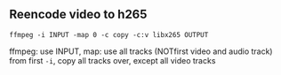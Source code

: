 ## Reencode video to h265
```
ffmpeg -i INPUT -map 0 -c copy -c:v libx265 OUTPUT
```
ffmpeg: use INPUT, map: use all tracks (NOTfirst video and audio track) from first `-i`, copy all tracks over, except all video tracks
